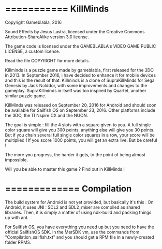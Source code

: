 ===========
KillMinds
=========== 

Copyright Gameblabla, 2016

Sound Effects by Jesus Lastra, licensed under the Creative Commons Attribution-ShareAlike version 3.0 license.

The game code is licensed under the GAMEBLABLA's VIDEO GAME PUBLIC LICENSE, a custom license.

Read the file COPYRIGHT for more details.

Killminds is a puzzle game made by gameblabla, first released for the 3DO in 2013.
In September 2016, i have decided to enhance it for mobile devices and this is the result of that.
Killminds is a clone of SupraKillMinds for Sega Genesis by Jack Nolddor, with some improvements and changes to the gameplay.
SupraKillminds in itself was too inspired by Quartet, another similar puzzle game.

KillMinds was released on September 20, 2016 for Android and should soon be available for Sailfish OS on September 23, 2016.
Other platforms include the 3DO, the TI Nspire CX and the NUON.

The goal is simple : fill the 4 slots with a square given to you.
A full single color square will give you 300 points, anything else will give you 30 points.
But if you chain several full single color squares in a row, your score will be multiplied !
If you score 1000 points, you will get an extra live.
But be careful !

The more you progress, the harder it gets, to the point of being almost impossible.

Will you be able to master this game ? Find out in KillMinds !


=============
Compilation
=============

The build system for Android is not yet provided, but basically it's this :
On Android, it uses JNI : SDL2 and SDL2_mixer are compiled as shared libraries.
Then, it is simply a matter of using ndk-build and packing things up with ant.

For Sailfish OS, you have everything you need up but you need to have the official SailfishOS SDK.
In the MerSDK vm, use the commands from "Compilation_sailfish.txt" and you should get a RPM file
in a newly-created folder RPMS.